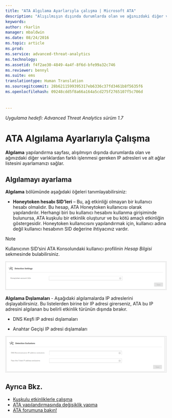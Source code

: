 ```yaml
---
title: "ATA Algılama Ayarlarıyla çalışma | Microsoft ATA"
description: "Alışılmışın dışında durumlarda olan ve ağınızdaki diğer varlıklardan farklı işlenmesi gereken IP adresleri ve alt ağlar listesinin nasıl yapılandırılacağı açıklanır."
keywords: 
author: rkarlin
manager: mbaldwin
ms.date: 08/24/2016
ms.topic: article
ms.prod: 
ms.service: advanced-threat-analytics
ms.technology: 
ms.assetid: f4f2ae30-4849-4a4f-8f6d-bfe99a32c746
ms.reviewer: bennyl
ms.suite: ems
translationtype: Human Translation
ms.sourcegitcommit: 28b6211599395317eb6336c37fd3461b8f5635f6
ms.openlocfilehash: 09248cdd5f8a66a164a5cd275f2765107f5c706d


---
```


*Uygulama hedefi: Advanced Threat Analytics sürüm 1.7*



# ATA Algılama Ayarlarıyla Çalışma
**Algılama** yapılandırma sayfası, alışılmışın dışında durumlarda olan ve ağınızdaki diğer varlıklardan farklı işlenmesi gereken IP adresleri ve alt ağlar listesini ayarlamanızı sağlar.

## Algılamayı ayarlama
**Algılama** bölümünde aşağıdaki öğeleri tanımlayabilirsiniz:

-   **Honeytoken hesabı SID’leri** – Bu, ağ etkinliği olmayan bir kullanıcı hesabı olmalıdır. Bu hesap, ATA Honeytoken kullanıcısı olarak yapılandırılır. Herhangi biri bu kullanıcı hesabını kullanma girişiminde bulunursa, ATA kuşkulu bir etkinlik oluşturur ve bu kötü amaçlı etkinliğin göstergesidir. Honeytoken kullanıcısını yapılandırmak için, kullanıcı adına değil kullanıcı hesabının SID değerine ihtiyacınız vardır.

>[!NOTE]
> Kullanıcının SID’sini ATA Konsolundaki kullanıcı profilinin *Hesap Bilgisi* sekmesinde bulabilirsiniz.


![ATA algılama ayarları honeytoken](media/ata-detection-settings-honeytoken-1.7.png)


**Algılama Dışlamaları** - Aşağıdaki algılamalarda IP adreslerini dışlayabilirsiniz. Bu listelerden birine bir IP adresi girerseniz, ATA bu IP adresini algılanan bu belirli etkinlik türünün dışında bırakır.

-   DNS Keşfi IP adresi dışlamaları

-   Anahtar Geçişi IP adresi dışlamaları

![ATA algılama ayarları dışlamaları](media/ata-detection-settings-exclusions-1.7.png)


## Ayrıca Bkz.
- [Kuşkulu etkinliklerle çalışma](working-with-suspicious-activities.md)
- [ATA yapılandırmasında değişiklik yapma](modifying-ata-configuration.md)
- [ATA forumuna bakın!](https://social.technet.microsoft.com/Forums/security/home?forum=mata)



<!--HONumber=Aug16_HO5-->


